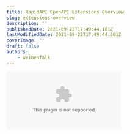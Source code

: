 ```yaml
---
title: RapidAPI OpenAPI Extensions Overview
slug: extensions-overview
description: ''
publishedDate: 2021-09-22T17:49:44.101Z
lastModifiedDate: 2021-09-22T17:49:44.101Z
coverImage: ''
draft: false
authors:
    - weibenfalk
---
```


<Embed
	type="youtube"
	url="https://youtu.be/Knnd8nJbMzc"
	title="RapidAPI OpenAPI Extensions Overview"
/>
